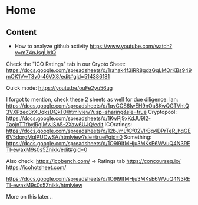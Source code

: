 # Home

## Content


* How to analyze github activity https://www.youtube.com/watch?v=mZ4nJsgUxIQ


Check the "ICO Ratings" tab in our Crypto Sheet: https://docs.google.com/spreadsheets/d/1rahak4f3iRR8gdzGqLMOrKBs949mOK1VwT3v0r46VX8/edit#gid=514386181

Quick mode: https://youtu.be/ouFe2yu56ug

I forgot to mention, check these 2 sheets as well for due diligence:
Ian: https://docs.google.com/spreadsheets/d/1qvCCS6lwEH9nOa8KwQGTVhtQ3VXPzed3rXUqksDQkT0/htmlview?usp=sharing&sle=true
Cryptopool: https://docs.google.com/spreadsheets/d/1KwPj9xKdJU9l2-TaojnTTfbyIRgIMvJSA5-2Xaw6UJQ/edit
ICOratings: https://docs.google.com/spreadsheets/d/12bJmLfCf02VIrBg4DPrTeR_hqGE6V5dorgMglPUOwSA/htmlview?sle=true#gid=0
Something: https://docs.google.com/spreadsheets/d/1O9l9IfMHju3MKsE6WVuQ4N3RETl-ewaxM9s0s5Znikk/edit#gid=0

Also check:
https://icobench.com/ -> Ratings tab
https://concourseq.io/
https://icohotsheet.com/

https://docs.google.com/spreadsheets/d/1O9l9IfMHju3MKsE6WVuQ4N3RETl-ewaxM9s0s5Znikk/htmlview

More on this later...